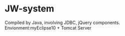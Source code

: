 # JW-system

Compiled by Java, involving JDBC, jQuery components.
Envionment:myEclipse10 + Tomcat Server
